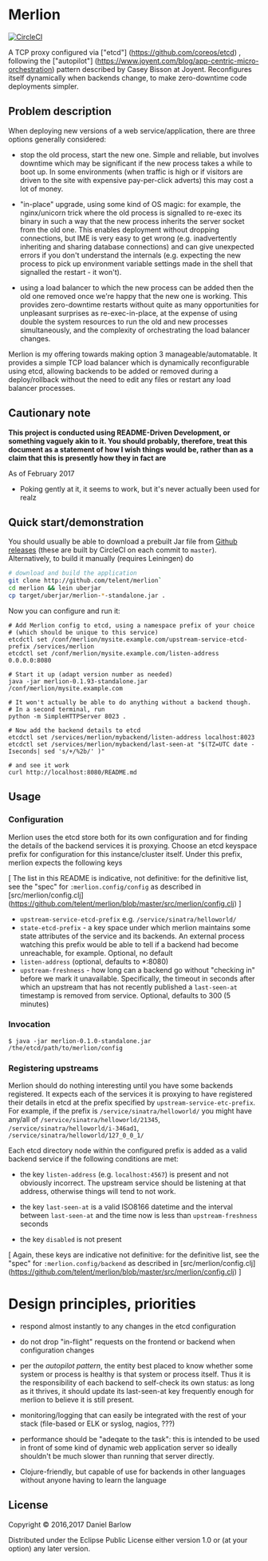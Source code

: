 # Merlion

[![CircleCI](https://circleci.com/gh/telent/merlion.svg?style=svg)](https://circleci.com/gh/telent/merlion)

A TCP proxy configured via ["etcd"] (https://github.com/coreos/etcd) ,
following the ["autopilot"]
(https://www.joyent.com/blog/app-centric-micro-orchestration) pattern
described by Casey Bisson at Joyent.  Reconfigures itself dynamically
when backends change, to make zero-downtime code deployments simpler.


## Problem description

When deploying new versions of a web service/application, there are
three options generally considered:

* stop the old process, start the new one.  Simple and reliable, but
  involves downtime which may be significant if the new process takes
  a while to boot up.  In some environments (when traffic is high or
  if visitors are driven to the site with expensive pay-per-click
  adverts) this may cost a lot of money.

* "in-place" upgrade, using some kind of OS magic: for example, the
  nginx/unicorn trick where the old process is signalled to re-exec 
  its binary in such a way that the new process inherits the server
  socket from the old one.  This enables deployment without dropping
  connections, but IME is very easy to get wrong (e.g. inadvertently
  inheriting and sharing database connections) and can give unexpected
  errors if you don't understand the internals (e.g. expecting the new
  process to pick up environment variable settings made in the shell
  that signalled the restart - it won't).

* using a load balancer to which the new process can be added then the
  old one removed once we're happy that the new one is working.  This
  provides zero-downtime restarts without quite as many opportunities
  for unpleasant surprises as re-exec-in-place, at the expense of
  using double the system resources to run the old and new processes
  simultaneously, and the complexity of orchestrating the load
  balancer changes.
  
Merlion is my offering towards making option 3 manageable/automatable.
It provides a simple TCP load balancer which is dynamically
reconfigurable using etcd, allowing backends to be added or removed
during a deploy/rollback without the need to edit any files or restart
any load balancer processes.


## Cautionary note

**This project is conducted using README-Driven Development, or
something vaguely akin to it.  You should probably, therefore, treat
this document as a statement of how I wish things would be, rather
than as a claim that this is presently how they in fact are**

As of February 2017

* Poking gently at it, it seems to work,  but it's never actually
been used for realz

## Quick start/demonstration

You should usually be able to download a prebuilt Jar file
from [Github releases](https://github.com/telent/merlion/releases)
(these are built by CircleCI on each commit to `master`).  Alternatively, to build it manually (requires
Leiningen) do

```sh
# download and build the application
git clone http://github.com/telent/merlion`
cd merlion && lein uberjar
cp target/uberjar/merlion-*-standalone.jar .
```

Now you can configure and run it:


```
# Add Merlion config to etcd, using a namespace prefix of your choice
# (which should be unique to this service)
etcdctl set /conf/merlion/mysite.example.com/upstream-service-etcd-prefix /services/merlion
etcdctl set /conf/merlion/mysite.example.com/listen-address 0.0.0.0:8080

# Start it up (adapt version number as needed)
java -jar merlion-0.1.93-standalone.jar /conf/merlion/mysite.example.com

# It won't actually be able to do anything without a backend though.
# In a second terminal, run
python -m SimpleHTTPServer 8023 . 

# Now add the backend details to etcd
etcdctl set /services/merlion/mybackend/listen-address localhost:8023
etcdctl set /services/merlion/mybackend/last-seen-at "$(TZ=UTC date -Iseconds| sed 's/+/%2b/' )"

# and see it work
curl http://localhost:8080/README.md

```

## Usage

### Configuration

Merlion uses the etcd store both for its own configuration and for
finding the details of the backend services it is proxying.  Choose an
etcd keyspace prefix for configuration for this instance/cluster
itself.  Under this prefix, merlion expects the following keys

[ The list in this README is indicative, not definitive: for the definitive list,
see the "spec" for `:merlion.config/config` as described in
[src/merlion/config.clj]
(https://github.com/telent/merlion/blob/master/src/merlion/config.clj) ]

* `upstream-service-etcd-prefix` e.g. `/service/sinatra/helloworld/`
* `state-etcd-prefix` - a key space under which merlion maintains some
  state attributes of the service and its backends.  An external
  process watching this prefix would be able to
  tell if a backend had become unreachable, for example.  Optional,
  no default
* `listen-address` (optional, defaults to *:8080)
* `upstream-freshness` - how long can a backend go without "checking
  in" before we mark it unavailable.  Specifically, the timeout in
  seconds after which an upstream that has not recently published a
  `last-seen-at` timestamp is removed from service.  Optional,
  defaults to 300 (5 minutes)

### Invocation

    $ java -jar merlion-0.1.0-standalone.jar /the/etcd/path/to/merlion/config


### Registering upstreams

Merlion should do nothing interesting until you have some backends
registered.  It expects each of the services it is proxying to have
registered their details in etcd at the prefix specified by
`upstream-service-etc-prefix`.  For example, if the prefix is
`/service/sinatra/helloworld/` you might have any/all of
`/service/sinatra/helloworld/21345`,
`/service/sinatra/helloworld/i-346ad1`,
`/service/sinatra/helloworld/127_0_0_1/`

Each etcd directory node within the configured prefix is added as a
valid backend service if the following conditions are met:

* the key `listen-address` (e.g. `localhost:4567`) is present and not obviously incorrect.  The upstream service should be listening at that address, otherwise things will tend to not work.

* the key `last-seen-at` is a valid ISO8166 datetime and the interval between `last-seen-at` and the time now is less than `upstream-freshness` seconds

* the key `disabled` is not present

[ Again, these keys are indicative not definitive: for the definitive list,
see the "spec" for `:merlion.config/backend` as described in
[src/merlion/config.clj]
(https://github.com/telent/merlion/blob/master/src/merlion/config.clj) ]



# Design principles, priorities

* respond almost instantly to any changes in the etcd configuration

* do not drop "in-flight" requests on the frontend or backend when
  configuration changes

* per the *autopilot pattern*, the entity best placed to know whether
  some system or process is healthy is that system or process itself.
  Thus it is the responsibility of each backend to self-check its own
  status: as long as it thrives, it should update its last-seen-at key
  frequently enough for merlion to believe it is still present.

* monitoring/logging that can easily be integrated with the rest of
  your stack (file-based or ELK or syslog, nagios, ???) 

* performance should be "adeqate to the task": this is intended to be
  used in front of some kind of dynamic web application server so
  ideally shouldn't be much slower than running that server directly.

* Clojure-friendly, but capable of use for backends in other languages
  without anyone having to learn the language




## License

Copyright © 2016,2017 Daniel Barlow

Distributed under the Eclipse Public License either version 1.0 or (at
your option) any later version.
